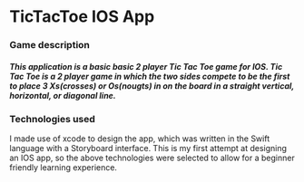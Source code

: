 # TicTacToe IOS App

<h3>Game description</h3>
<h5>
This application is a basic basic 2 player Tic Tac Toe game for IOS. Tic Tac Toe is a 2 player game in which the two sides compete to be the first to place 3 Xs(crosses) or Os(nougts) in on the board in a straight vertical, horizontal, or diagonal line.</h5> 


<h3>Technologies used</h3>
I made use of xcode to design the app, which was written in the Swift language with a Storyboard interface. This is my first attempt at designing an IOS app, so the above technologies were selected to allow for a beginner friendly learning experience.
